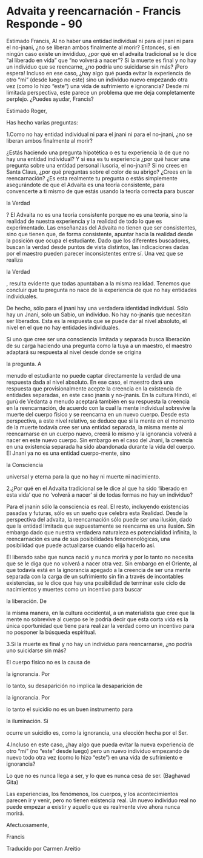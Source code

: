 # Advaita y reencarnación - Francis Responde - 90

Estimado Francis, Al no haber una entidad individual ni para el jnani ni para el no-jnani, ¿no se liberan ambos finalmente al morir? Entonces, si en ningún caso existe un invididuo, ¿por qué en el advaita tradicional se le dice “al liberado en vida” que “no volverá a nacer”? Si la muerte es final y no hay un individuo que se reencarne, ¿no podría uno suicidarse sin más? ¡Pero espera! Incluso en ese caso, ¿hay algo qué pueda evitar la experiencia de otro “mi” (desde luego no este) sino un individuo nuevo empezando otra vez (como lo hizo “este”) una vida de sufrimiento e ignorancia? Desde mi limitada perspectiva, este parece un problema que me deja completamente perplejo. ¿Puedes ayudar, Francis?

Estimado Roger, 

Has hecho varias preguntas:

1.Como no hay entidad individual ni para el jnani ni para el no-jnani, ¿no se liberan ambos finalmente al morir?

¿Estás haciendo una pregunta hipotética o es tu experiencia la de que no hay una entidad individual? Y si esa es tu experiencia ¿por qué hacer una pregunta sobre una entidad personal ilusoria, el no-jnani? Si no crees en Santa Claus, ¿por qué preguntas sobre el color de su abrigo? ¿Crees en la reencarnación? ¿Es esta realmente tu pregunta o estás simplemente asegurándote de que el Advaita es una teoría consistente, para convencerte a ti mismo de que estás usando la teoría correcta para buscar 

la Verdad

? El Advaita no es una teoría consistente porque no es una teoría, sino la realidad de nuestra experiencia y la realidad de todo lo que es experimentado. Las enseñanzas del Advaita no tienen que ser consistentes, sino que tienen que, de forma consistente, apuntar hacia la realidad desde la posición que ocupa el estudiante. Dado que los diferentes buscadores, buscan la verdad desde puntos de vista distintos, las indicaciones dadas por el maestro pueden parecer inconsistentes entre sí. Una vez que se realiza 

la Verdad

, resulta evidente que todas apuntaban a la misma realidad. Tenemos que concluir que tu pregunta no nace de la experiencia de que no hay entidades individuales. 

De hecho, sólo para el jnani hay una verdadera identidad individual. Sólo hay un Jnani, solo un Sabio, un individuo. No hay no-jnanis que necesitan ser liberados. Esta es la respuesta que se puede dar al nivel absoluto, el nivel en el que no hay entidades individuales.

Si uno que cree ser una consciencia limitada y separada busca liberación de su carga haciendo una pregunta como la tuya a un maestro, el maestro adaptará su respuesta al nivel desde donde se origina 

la pregunta. A

 menudo el estudiante no puede captar directamente la verdad de una respuesta dada al nivel absoluto. En ese caso, el maestro dará una respuesta que provisionalmente acepte la creencia en la existencia de entidades separadas, en este caso jnanis y no-jnanis. En la cultura Hindú, el gurú de Vedanta a menudo aceptará también en su respuesta la creencia en la reencarnación, de acuerdo con la cual la mente individual sobrevive la muerte del cuerpo físico y se reencarna en un nuevo cuerpo. Desde esta perspectiva, a este nivel relativo, se deduce que si la mente en el momento de la muerte todavía cree ser una entidad separada, la misma mente al reencarnarse en un cuerpo nuevo, creerá lo mismo y la ignorancia volverá a nacer en este nuevo cuerpo. Sin embargo en el caso del Jnani, la creencia en una existencia separada ha sido abandonada durante la vida del cuerpo. El Jnani ya no es una entidad cuerpo-mente, sino 

la Consciencia

 universal y eterna para la que no hay ni muerte ni nacimiento.

2.¿Por qué en el Advaita tradicional se le dice al que ha sido ‘liberado en esta vida’ que no ‘volverá a nacer’ si de todas formas no hay un individuo? 

Para el jnanin sólo la consciencia es real. El resto, incluyendo existencias pasadas y futuras, sólo es un sueño que celebra esta Realidad. Desde la perspectiva del advaita, la reencarnación sólo puede ser una ilusión, dado que la entidad limitada que supuestamente se reencarna es una ilusión. Sin embargo dado que nuestra verdadera naturaleza es potencialidad infinita, la reencarnación es una de sus posibilidades fenomenológicas, una posibilidad que puede actualizarse cuando elija hacerlo así. 

El liberado sabe que nunca nació y nunca morirá y por lo tanto no necesita que se le diga que no volverá a nacer otra vez. Sin embargo en el Oriente, al que todavía está en la ignorancia apegado a la creencia de ser una mente separada con la carga de un sufrimiento sin fin a través de incontables existencias, se le dice que hay una posibilidad de terminar este ciclo de nacimientos y muertes como un incentivo para buscar 

la liberación. De

 la misma manera, en la cultura occidental, a un materialista que cree que la mente no sobrevive al cuerpo se le podría decir que esta corta vida es la única oportunidad que tiene para realizar la verdad como un incentivo para no posponer la búsqueda espiritual.

3.Si la muerte es final y no hay un individuo para reencarnarse, ¿no podría uno suicidarse sin más? 

El cuerpo físico no es la causa de 

la ignorancia. Por

 lo tanto, su desaparición no implica la desaparición de 

la ignorancia. Por

 lo tanto el suicidio no es un buen instrumento para 

la iluminación. Si

 ocurre un suicidio es, como la ignorancia, una elección hecha por el Ser. 

4.Incluso en este caso, ¿hay algo que pueda evitar la nueva experiencia de otro “mi” (no “este” desde luego) pero un nuevo individuo empezando de nuevo todo otra vez (como lo hizo “este”) en una vida de sufrimiento e ignorancia?

Lo que no es nunca llega a ser, y lo que es nunca cesa de ser. (Baghavad Gita)

Las experiencias, los fenómenos, los cuerpos, y los acontecimientos parecen ir y venir, pero no tienen existencia real. Un nuevo individuo real no puede empezar a existir y aquello que es realmente vivo ahora nunca morirá.

Afectuosamente, 

Francis 

Traducido por Carmen Areitio

